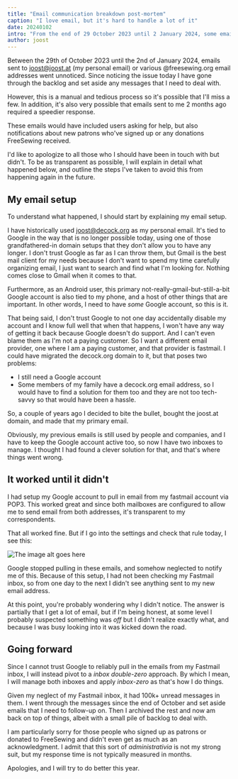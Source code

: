 ```yaml
---
title: "Email communication breakdown post-mortem"
caption: "I love email, but it's hard to handle a lot of it"
date: 20240102
intro: "From the end of 29 October 2023 until 2 January 2024, some emails sent to me fell between the cracks"
author: joost
---
```


Between the 29th of October 2023 until the 2nd of January 2024, emails sent to joost@joost.at (my personal email) or various @freesewing.org email addresses went unnoticed. Since noticing the issue today I have gone through the backlog and set aside any messages that I need to deal with.

However, this is a manual and tedious process so it's possible that I'll miss a few. In addition, it's also very possible that emails sent to me 2 months ago required a speedier response.

These emails would have included users asking for help, but also notifications about new patrons who've signed up or any donations FreeSewing received.

I'd like to apologize to all those who I should have been in touch with but didn't. To be as transparent as possible, I will explain in detail what happened below, and outline the steps I've taken to avoid this from happening again in the future.

## My email setup
To understand what happened, I should start by explaining my email setup. 

I have historically used joost@decock.org as my personal email. It's tied to Google in the way that is no longer possible today, using one of those grandfathered-in domain setups that they don't allow you to have any longer.
I don't trust Google as far as I can throw them, but Gmail is the best mail client for my needs because I don't want to spend my time carefully organizing email, I just want to search and find what I'm looking for. Nothing comes close to Gmail when it comes to that.

Furthermore, as an Android user, this primary not-really-gmail-but-still-a-bit Google account is also tied to my phone, and a host of other things that are important. In other words, I need to have *some* Google account, so this is it.

That being said, I don't trust Google to not one day accidentally disable my account and I know full well that when that happens, I won't have any way of getting it back because Google doesn't do support. And I can't even blame them as I'm not a paying customer.
So I want a different email provider, one where I am a paying customer, and that provider is fastmail. I could have migrated the decock.org domain to it, but that poses two problems:
- I still need a Google account
- Some members of my family have a decock.org email address, so I would have to find a solution for them too and they are not too tech-savvy so that would have been a hassle.

So, a couple of years ago I decided to bite the bullet, bought the joost.at domain, and made that my primary email.

Obviously, my previous emails is still used by people and companies, and I have to keep the Google account active too, so now I have two inboxes to manage. I thought I had found a clever solution for that, and that's where things went wrong.

## It worked until it didn't

I had setup my Google account to pull in email from my fastmail account via POP3. This worked great and since both mailboxes are configured to allow me to send email from both addresses, it's transparent to my correspondents.

That all worked fine. But if I go into the settings and check that rule today, I see this:

![The image alt goes here](https://imagedelivery.net/ouSuR9yY1bHt-fuAokSA5Q/blog-email-breakdown-post-mortem-1/public "An error message saying that emails have not been imported since 29 October 2023")

Google stopped pulling in these emails, and somehow neglected to notify me of this.
Because of this setup, I had not been checking my Fastmail inbox, so from one day to the next I didn't see anything sent to my new email address.

At this point, you're probably wondering why I didn't notice. The answer is partially that I get a lot of email, but if I'm being honest, at some level I probably suspected something was *off* but I didn't realize exactly what, and because I was busy looking into it was kicked down the road.

## Going forward

Since I cannot trust Google to reliably pull in the emails from my Fastmail inbox, I will instead pivot to a *inbox double-zero* approach. By which I mean, I will manage both inboxes and apply *inbox-zero* as that's how I do things.

Given my neglect of my Fastmail inbox, it had 100k+ unread messages in them. I went through the messages since the end of October and set aside emails that I need to follow-up on. Then I archived the rest and now am back on top of things, albeit with a small pile of backlog to deal with.

I am particularly sorry for those people who signed up as patrons or donated to FreeSewing and didn't even get as much as an acknowledgment. I admit that this sort of *administrativia* is not my strong suit, but my response time is not typically measured in months.

Apologies, and I will try to do better this year.

